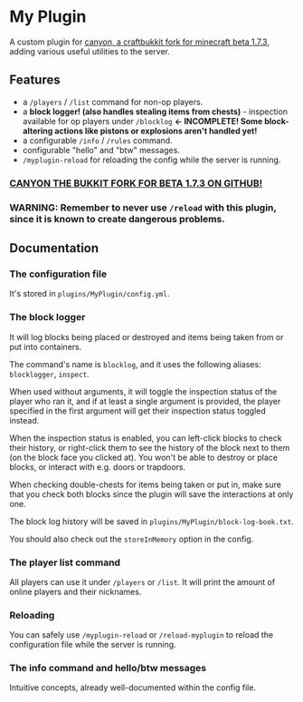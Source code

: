 # My Plugin
A custom plugin for [canyon, a craftbukkit fork for minecraft beta 1.7.3](https://github.com/canyonmodded/canyon), adding various useful utilities to the server.

## Features
- a `/players` / `/list` command for non-op players.
- a **block logger! (also handles stealing items from chests)** - inspection available for op players under `/blocklog` **<- INCOMPLETE! Some block-altering actions like pistons or explosions aren't handled yet!**
- a configurable `/info` / `/rules` command.
- configurable "hello" and "btw" messages.
- `/myplugin-reload` for reloading the config while the server is running.

### [CANYON THE BUKKIT FORK FOR BETA 1.7.3 ON GITHUB!](https://github.com/canyonmodded/canyon)
### WARNING: Remember to never use `/reload` with this plugin, since it is known to create dangerous problems.

## Documentation
### The configuration file
It's stored in `plugins/MyPlugin/config.yml`.

### The block logger
It will log blocks being placed or destroyed and items being taken from or put into containers.  
  
The command's name is `blocklog`, and it uses the following aliases: `blocklogger`, `inspect`.  
  
When used without arguments, it will toggle the inspection status of the player who ran it, and if at least a single argument is provided, the player specified in the first argument will get their inspection status toggled instead.  
  
When the inspection status is enabled, you can left-click blocks to check their history, or right-click them to see the history of the block next to them (on the block face you clicked at). You won't be able to destroy or place blocks, or interact with e.g. doors or trapdoors.  
  
When checking double-chests for items being taken or put in, make sure that you check both blocks since the plugin will save the interactions at only one.  
  
The block log history will be saved in `plugins/MyPlugin/block-log-book.txt`.  
  
You should also check out the `storeInMemory` option in the config.

### The player list command
All players can use it under `/players` or `/list`. It will print the amount of online players and their nicknames.

### Reloading
You can safely use `/myplugin-reload` or `/reload-myplugin` to reload the configuration file while the server is running.

### The info command and hello/btw messages
Intuitive concepts, already well-documented within the config file.
